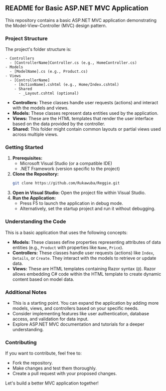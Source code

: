 ## README for Basic ASP.NET MVC Application

This repository contains a basic ASP.NET MVC application demonstrating the Model-View-Controller (MVC) design pattern.

### Project Structure

The project's folder structure is:

```
- Controllers
  - [ControllerName]Controller.cs (e.g., HomeController.cs)
- Models
  - [ModelName].cs (e.g., Product.cs)
- Views
  - [ControllerName]
    - [ActionName].cshtml (e.g., Home/Index.cshtml)
    - Shared
      - _Layout.cshtml (optional)
```

- **Controllers:** These classes handle user requests (actions) and interact with the models and views.
- **Models:** These classes represent data entities used by the application.
- **Views:** These are the HTML templates that render the user interface based on the data provided by the controller.
- **Shared:** This folder might contain common layouts or partial views used across multiple views.

### Getting Started

1. **Prerequisites:**
    - Microsoft Visual Studio (or a compatible IDE)
    - .NET Framework (version specific to the project)
2. **Clone the Repository:**
    ```bash
    git clone https://github.com/Rukawuba/Reggie.git
    ```
3. **Open in Visual Studio:**
    Open the project file within Visual Studio.
4. **Run the Application:**
    - Press F5 to launch the application in debug mode.
    - Alternatively, set the startup project and run it without debugging.

### Understanding the Code

This is a basic application that uses  the following concepts:

- **Models:** These classes define properties representing attributes of data entities (e.g., `Product` with properties like `Name`, `Price`).
- **Controllers:** These classes handle user requests (actions) like `Index`, `Details`, or `Create`. They interact with the models to retrieve or update data.
- **Views:** These are HTML templates containing Razor syntax (`@`). Razor allows embedding C# code within the HTML template to create dynamic content based on model data.

### Additional Notes

- This is a starting point. You can expand the application by adding more models, views, and controllers based on your specific needs.
- Consider implementing features like user authentication, database access, and validation for data input.
- Explore ASP.NET MVC documentation and tutorials for a deeper understanding.

### Contributing

If you want to contribute, feel free to:

- Fork the repository.
- Make changes and test them thoroughly.
- Create a pull request with your proposed changes.

Let's build a better MVC application together!
